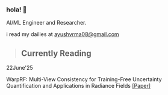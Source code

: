 ### hola! 👋
AI/ML Engineer and Researcher.

i read my dailies at ayushvrma08@gmail.com

>## Currently Reading
22June'25

WarpRF: Multi-View Consistency for Training-Free Uncertainty Quantification
and Applications in Radiance Fields [[Paper]](https://arxiv.org/pdf/2506.22433v1)
